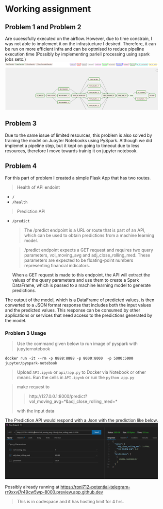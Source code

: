# Working assignment

## Problem 1 and Problem 2

Are sucessfully executed on the airflow. However, due to time constrain, I was not able to implement it on the infrastucture I desired. Therefore, it can be run on more efficient infra and can be optmised to reduce pipeline execution time (Possibly by implementing parlell processing using spark jobs setc.)
<img src= "dag.png">

## Problem 3 
Due to the same issue of limited resources, this problem is also solved by training the model on Juoyter Notebooks using PySpark. Although we did implemet a pipeline step, but it kept on going to timeout due to less resources, therefore I move towards trainig it on jupyter notebook.

## Problem 4
For this part of problem I created a simple Flask App that has two routes.
> Health of API endoint
 -  `/` 
 - `/health` 
> Prediction API
 - `/predict`
    > The /predict endpoint is a URL or route that is part of an API, which can be used to obtain predictions from a machine learning model.
    
    > /predict endpoint expects a GET request and requires two query parameters, vol_moving_avg and adj_close_rolling_med. These parameters are expected to be floating-point numbers representing financial indicators.
    
    When a GET request is made to this endpoint, the API will extract the values of the query parameters and use them to create a Spark DataFrame, which is passed to a machine learning model to generate predictions.

The output of the model, which is a DataFrame of predicted values, is then converted to a JSON format response that includes both the input values and the predicted values. This response can be consumed by other applications or services that need access to the predictions generated by the model.

### Problem 3 Usage
> Use the command given below to run image of pyspark with jupyternotebook

    docker run -it --rm -p 8888:8888 -p 8000:8000  -p 5000:5000 jupyter/pyspark-notebook

> Upload `API.ipynb` or `api/app.py` to Docker via Notebook or other means.
> Run the cells in `API.ipynb` or run the `python app.py`

> make request to 
>> <p>http://127.0.0.1:8000/predict?vol_moving_avg=*&adj_close_rolling_med=*</p>
> with the input data

The Prediction API would respond with a Json with the prediction like below.
<img src="APIReqRes.png" />

Possibly already running at https://roni712-potential-telegram-rr9xxvj7r49cw5wp-8000.preview.app.github.dev
> This is in codespace and it has hosting limit for 4 hrs.